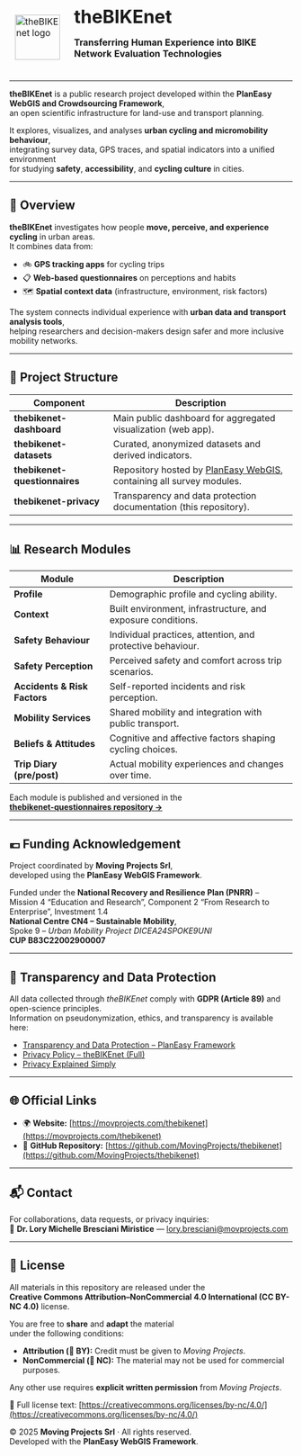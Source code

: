 <div align="left">
<br/>
  <table border="0" cellpadding="0" cellspacing="0" style="border:1px solid transparent;">
    <tr style="border:1px solid transparent;">
      <td style="border:1px solid transparent; vertical-align: middle; padding-right: 16px;">
        <img src="https://github.com/MovingProjects/thebikenet/blob/main/docs/assets/theBIKEnet_logo.png" width="80" alt="theBIKEnet logo">
      </td>
      <td style="border:1px solid transparent; vertical-align: middle;">
        <h1 style="margin: 0; padding: 0;">theBIKEnet</h1>
        <p><strong>Transferring Human Experience into BIKE Network Evaluation Technologies</strong></p>
      </td>
    </tr>
  </table>
</div>

---

**theBIKEnet** is a public research project developed within the **PlanEasy WebGIS and Crowdsourcing Framework**,  
an open scientific infrastructure for land-use and transport planning.  

It explores, visualizes, and analyses **urban cycling and micromobility behaviour**,  
integrating survey data, GPS traces, and spatial indicators into a unified environment  
for studying **safety**, **accessibility**, and **cycling culture** in cities.

---

## 🧭 Overview

**theBIKEnet** investigates how people **move, perceive, and experience cycling** in urban areas.  
It combines data from:

- 🚲 **GPS tracking apps** for cycling trips  
- 📋 **Web-based questionnaires** on perceptions and habits  
- 🗺️ **Spatial context data** (infrastructure, environment, risk factors)  

The system connects individual experience with **urban data and transport analysis tools**,  
helping researchers and decision-makers design safer and more inclusive mobility networks.

---

## 🧩 Project Structure

| Component | Description |
|------------|--------------|
| **thebikenet-dashboard** | Main public dashboard for aggregated visualization (web app). |
| **thebikenet-datasets** | Curated, anonymized datasets and derived indicators. |
| **thebikenet-questionnaires** | Repository hosted by [PlanEasy WebGIS](https://github.com/planeasy-webgis/planeasy-crowdsourcing-framework/tree/main/questionnaires/theBIKEnet), containing all survey modules. |
| **thebikenet-privacy** | Transparency and data protection documentation (this repository). |

---

## 📊 Research Modules

| Module | Description |
|---------|--------------|
| **Profile** | Demographic profile and cycling ability. |
| **Context** | Built environment, infrastructure, and exposure conditions. |
| **Safety Behaviour** | Individual practices, attention, and protective behaviour. |
| **Safety Perception** | Perceived safety and comfort across trip scenarios. |
| **Accidents & Risk Factors** | Self-reported incidents and risk perception. |
| **Mobility Services** | Shared mobility and integration with public transport. |
| **Beliefs & Attitudes** | Cognitive and affective factors shaping cycling choices. |
| **Trip Diary (pre/post)** | Actual mobility experiences and changes over time. |

Each module is published and versioned in the  
[**thebikenet-questionnaires repository →**](https://github.com/planeasy-webgis/planeasy-crowdsourcing-framework/tree/main/questionnaires/theBIKEnet)

---

## 💶 Funding Acknowledgement

Project coordinated by **Moving Projects Srl**,  
developed using the **PlanEasy WebGIS Framework**.  

Funded under the **National Recovery and Resilience Plan (PNRR)** –  
Mission 4 “Education and Research”, Component 2 “From Research to Enterprise”, Investment 1.4  
**National Centre CN4 – Sustainable Mobility**,  
Spoke 9 – *Urban Mobility Project DICEA24SPOKE9UNI*  
**CUP B83C22002900007**

---

## 🔐 Transparency and Data Protection

All data collected through *theBIKEnet* comply with **GDPR (Article 89)** and open-science principles.  
Information on pseudonymization, ethics, and transparency is available here:

- [Transparency and Data Protection – PlanEasy Framework](https://planeasy-webgis.github.io/planeasy-crowdsourcing-framework/docs/PRIVACY_GUIDELINES.html)  
- [Privacy Policy – theBIKEnet (Full)](https://movingprojects.github.io/thebikenet/docs/privacy.html)  
- [Privacy Explained Simply](https://movingprojects.github.io/thebikenet/docs/privacy-simple.html)

---

## 🌐 Official Links

- 🌍 **Website:** [https://movprojects.com/thebikenet](https://movprojects.com/thebikenet)  
- 💾 **GitHub Repository:** [https://github.com/MovingProjects/thebikenet](https://github.com/MovingProjects/thebikenet)

---

## 📬 Contact

For collaborations, data requests, or privacy inquiries:  
📧 **Dr. Lory Michelle Bresciani Miristice** — [lory.bresciani@movprojects.com](mailto:lory.bresciani@movprojects.com)

---

## 🔖 License

All materials in this repository are released under the  
**Creative Commons Attribution–NonCommercial 4.0 International (CC BY-NC 4.0)** license.

You are free to **share** and **adapt** the material  
under the following conditions:

- **Attribution (📘 BY):** Credit must be given to *Moving Projects*.  
- **NonCommercial (💼 NC):** The material may not be used for commercial purposes.  

Any other use requires **explicit written permission** from *Moving Projects*.

📄 Full license text: [https://creativecommons.org/licenses/by-nc/4.0/](https://creativecommons.org/licenses/by-nc/4.0/)

© 2025 **Moving Projects Srl** · All rights reserved.  
Developed with the **PlanEasy WebGIS Framework**.
